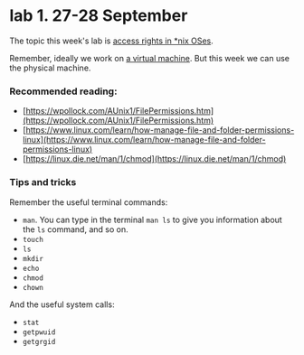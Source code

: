 # lab 1. 27-28 September

The topic this week's lab is [access rights in *nix OSes](http://staff.cs.upt.ro/~marius/curs/sec/2012/lab1.html).

Remember, ideally we work on [a virtual machine](https://github.com/SSC-2016/lab-rules/blob/master/README.md#general-workflow). But this week we can use the physical machine.

### Recommended reading:

- [https://wpollock.com/AUnix1/FilePermissions.htm](https://wpollock.com/AUnix1/FilePermissions.htm)
- [https://www.linux.com/learn/how-manage-file-and-folder-permissions-linux](https://www.linux.com/learn/how-manage-file-and-folder-permissions-linux)
- [https://linux.die.net/man/1/chmod](https://linux.die.net/man/1/chmod)

### Tips and tricks

Remember the useful terminal commands:
- `man`. You can type in the terminal `man ls` to give you information about the `ls` command, and so on.
- `touch`
- `ls`
- `mkdir`
- `echo`
- `chmod`
- `chown`

And the useful system calls:
- `stat`
- `getpwuid`
- `getgrgid`
